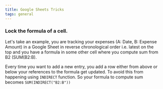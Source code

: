 ```yaml
---
title: Google Sheets Tricks
tags: general
---
```


### Lock the formula of a cell.
Let's take an example, you are tracking your expenses (A: Date, B:
Expense Amount) in a Google Sheet
in reverse chronological order i.e. latest on the top and you have a
formula in some other cell where you compute sum from B2 (SUM(B2:B).


Every time you want to add a new entry, you add a row either from above or
below your references to the formula get updated. To avoid this from
happening using `INDIRECT` function. So your formula to compute sum
becomes `SUM(INDIRECT("B2:B"))`
